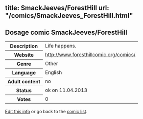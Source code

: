 title: SmackJeeves/ForestHill
url: "/comics/SmackJeeves_ForestHill.html"
---
Dosage comic SmackJeeves/ForestHill
-----------------------------------------

<table class="comicinfo">
<tr>
<th>Description</th><td>Life happens.</td>
</tr>
<tr>
<th>Website</th><td><a href="http://www.foresthillcomic.org/comics/">http://www.foresthillcomic.org/comics/</a></td>
</tr>
<tr>
<th>Genre</th><td>Other</td>
</tr>
<tr>
<th>Language</th><td>English</td>
</tr>
<tr>
<th>Adult content</th><td>no</td>
</tr>
<tr>
<th>Status</th><td>ok on 11.04.2013</td>
</tr>
<tr>
<th>Votes</th><td>0</div></td>
</tr>
</table>

[Edit this info](/comics/SmackJeeves_ForestHill_edit.html) or go back to the [comic list](../comic-index.html).
